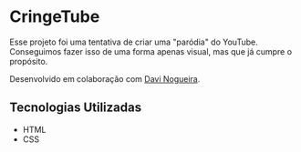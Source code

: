# CringeTube
Esse projeto foi uma tentativa de criar uma "paródia" do YouTube. Conseguimos fazer isso de uma forma apenas visual, mas que já cumpre o propósito.

Desenvolvido em colaboração com [Davi Nogueira](https://github.com/DaviNogueira12).

## Tecnologias Utilizadas
* HTML
* CSS
